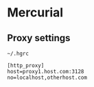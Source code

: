 # Mercurial #

## Proxy settings ##

	~/.hgrc

    [http_proxy]
    host=proxy1.host.com:3128
    no=localhost,otherhost.com
